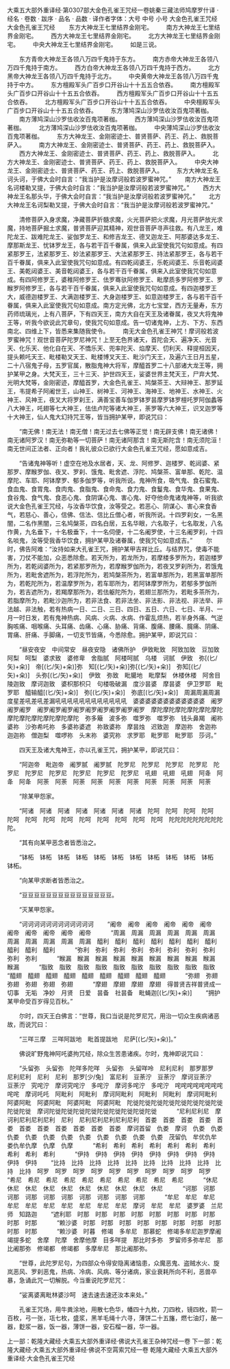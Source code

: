 大乘五大部外重译经·第0307部大金色孔雀王咒经一卷姚秦三藏法师鸠摩罗什译
· 经名 · 卷数 · 跋序
· 品名 · 品数 · 译作者字体：大号 中号 小号
大金色孔雀王咒经
大金色孔雀王咒经
　　东方大神龙王七里结界金刚宅。
　　南方大神龙王七里结界金刚宅。
　　西方大神龙王七里结界金刚宅。
　　北方大神龙王七里结界金刚宅。
　　中央大神龙王七里结界金刚宅。
　　如是三说。

　　东方青帝大神龙王各领八万四千鬼持于东方。
　　南方赤帝大神龙王各领八万四千鬼持于南方。
　　西方白帝大神龙王各领八万四千鬼持于西方。
　　北方黑帝大神龙王各领八万四千鬼持于北方。
　　中央黄帝大神龙王各领八万四千鬼持于中方。
　　东方檀殿军头广百步口开谷山十十五五合依吞。
　　南方檀殿军头广百步口开谷山十十五五合依吞。
　　西方檀殿军头广百步口开谷山十十五五合依吞。
　　北方檀殿军头广百步口开谷山十十五五合依吞。
　　中央檀殿军头广百步口开谷山十十五五合依吞。
　　东方薄鸠深山沙罗佉收汝百鬼项著枷。
　　南方薄鸠深山沙罗佉收汝百鬼项著枷。
　　西方薄鸠深山沙罗佉收汝百鬼项著枷。
　　北方薄鸠深山沙罗佉收汝百鬼项著枷。
　　中央薄鸠深山沙罗佉收汝百鬼项著枷。
　　东方大神龙王、金刚密迹士、普贤菩萨、药王、药上、救脱菩萨入。
　　南方大神龙王、金刚密迹士、普贤菩萨、药王、药上、救脱菩萨入。
　　西方大神龙王、金刚密迹士、普贤菩萨、药王、药上、救脱菩萨入。
　　北方大神龙王、金刚密迹士、普贤菩萨、药王、药上、救脱菩萨入。
　　中央大神龙王、金刚密迹士、普贤菩萨、药王、药上、救脱菩萨入。
　　东方大神龙王名诃头诃，于佛大会时自言：“我当护是汝摩诃般若波罗蜜神咒。”
　　南方大神龙王名诃楼勒叉提，于佛大会时自言：“我当护是汝摩诃般若波罗蜜神咒。”
　　西方大神龙王名那头华，于佛大会时自言：“我当护是汝摩诃般若波罗蜜神咒。”
　　北方大神龙王名诃梨勒叉提，于佛大会时自言：“我当护是汝摩诃般若波罗蜜神咒。”

　　清修菩萨入身求魔，净藏菩萨折髓求魔，火光菩萨把火求魔，月光菩萨放光求魔，持地菩萨掘土求魔，普贤菩萨迎其精神，观世音菩萨寻声往救。有八龙王，难陀龙王、跋难陀龙王、娑伽罗龙王、和修吉龙王、德叉迦龙王、阿那婆达多龙王、摩那斯龙王、忧钵罗龙王，各与若干百千眷属，俱来入此室使我咒句如意成。有四紧那罗王，法紧那罗王、妙法紧那罗王、大法紧那罗王、持法紧那罗王，各与若干百千眷属，俱来入此室使我咒句如意成。有四乾闼婆王，乐乾闼婆王、乐音乾闼婆王、美乾闼婆王、美音乾闼婆王，各与若干百千眷属，俱来入此室使我咒句如意成。有四阿修罗王，婆稚阿修罗王、佉罗骞驮阿修罗王、毗摩质多罗阿修罗王、罗睺罗阿修罗王，各与若干百千眷属，俱来入此室使我咒句如意成。有四迦楼罗王大，威德迦楼罗王、大满迦楼罗王、大身迦楼罗王、如意迦楼罗王，各与若干百千眷属，俱来入此室使我咒句如意成。南方定光佛，北方七宝堂，西方无量寿，东方药师琉璃光，上有八菩萨，下有四天王，南方大自在天王及诸眷属，夜叉大将鬼神王等，听我今欲说此咒章句，使我咒句如意成。告一切诸鬼神，上方、下方、东西南北、四维上下，皆悉来集随我使令。
　　南无大金色孔雀王神咒！摩诃般若波罗蜜神咒！观世音菩萨陀罗尼神咒！上至无色界诸天，首陀会天、遍净天、光音天、化乐天、他化自在天、不憍乐天、兜率陀天、焰摩天、忉利天、释提桓因天，提头赖吒天王、毗楼勒叉天王、毗楼博叉天王、毗沙门天王，及遍六王日月五星，二十八宿鬼子母，五罗官属，散脂鬼神大将军，摩醯首罗二十八部诸大龙王等，拥护某甲之身。大梵天王，三十三天、护世四天王，娑婆世界主梵天王，尸弃大梵、光明大梵等，金刚密迹，摩醯首罗，大金色孔雀王、鸠槃茶王、大辩神王、那罗延王，韦提希子阿阇世王，山神王、树神王、河神王、海神王、地神王、水神王、火神王、风神王，夜叉大将罗刹王，满善宝善车伽罗钵罗昙摩罗钵罗檀吒罗阿伽蠡等八大神王，吒翅等七大神王，佉佉卢陀等诸大神王，荼罗等六大神王，识叉迦罗等十大神王，仙人鬼大幻持咒王等，皆当拥护某甲，即说咒曰：

　　“南无佛！南无法！南无僧！南无过去七佛等正觉！南无辟支佛！南无诸佛！南无诸阿罗汉！南无弥勒等一切菩萨！南无诸阿那含！南无斯陀含！南无须陀洹！南无世间正法者、正向者！我礼彼众已欲行大金色孔雀王咒经，愿如意成吉。

　　“告诸鬼神等听！虚空在地及水居者，天、龙、阿修罗、迦楼罗、乾闼婆、紧那罗、摩睺罗伽、夜叉、罗刹、饿鬼、毗舍遮、浮陀、鸠槃茶、富单那、乾陀、温摩陀、车耶、阿钵摩罗、郁多伽罗等，听我所说。鬼神所食，吸气鬼、食石蜜鬼、食血鬼、食胃鬼、食肉鬼、食脂鬼、食命鬼、食力鬼、食鬘鬼、食华鬼、食果鬼、食谷鬼、食气鬼、食恶心鬼、食阴谋心鬼、害心鬼、好夺他命鬼诸鬼神等，听我欲说大金色孔雀王咒经，与汝香华饮食，汝等受之。若恶心、阴谋心、害心来食香气，若慈心、善心，信佛、信法、信比丘僧心者，听我所说。十四罗刹女，一名黑闇，二名作黑闇，三名鸠槃茶，四名白居，五名华眼，六名取子，七名取发，八名作黄，九名垂下，十名极垂下，十一名伺便，十二名阇罗使，十三名阇罗刹，十四名啖鬼，汝等受我香华饮食，拥护某甲及诸眷属，使我咒句如意成吉。”
　　尔时，佛告阿难：“汝持如来大孔雀王咒，拥护某甲吉祥比丘。与结界咒，使毒不能害，刀仗不能加，众恶悉除愈。若天所为，若龙所为，若摩楼多罗所为，若迦楼罗所为，若乾闼婆所为，若紧那罗所为，若摩睺罗伽所为，若夜叉罗刹所为，若饿鬼所为，若毗舍遮所为，若浮陀所为，若鸠槃茶所为，若富单那所为，若黑富单那所为，若乾陀所为，若温摩罗所为，若车耶所为，若阿钵摩罗所为，若郁多罗伽所为，若吉遮所为，若羯摩那所为，若佉躯陀所为，若翅兰那所为，若毗多茶所为，若脂摩所为，若毗沙迦所为，若非法食、若非法坐、非法影、非法视、非法举、非法越、非法触，若有热病一日、二日、三日、四日、五日、六日、七日、半月、一月一时日发，若有鬼神热病、风病、火病、水病、作霍乱烦热，若半身外痛、气逆胸咳痛、咽喉痛、头耳痛、齿痛、心痛、胁痛、背痛、腹痛、腰痛、臗痛、阴痛、胃痛、肝痛、手脚痛，一切支节皆痛，今悉除愈。拥护某甲，即说咒曰：

　　“昼安夜安　中间常安　昼夜安隐　诸佛所护　伊致毗致　阿致加致　豆加致　阿梨　呵梨　婆求致　婆修卑　舍脂腻　阿楼呵腻　乌楼　诃腻　伊致　弥[(匕/矢)+籴)]　帝[(匕/矢)+籴)]弥　知[(匕/矢)+籴)]弥[(匕/矢)+籴)]　弥知[(匕/矢)+籴)]　头弥[(匕/矢)+籴)]　伊致　弥致　毗臈地　毗摩梨　休楼休楼　阿舍目陵迦致　摩诃迦致　婆枳那枳只　句楼吸破漏　度沙昙婆　摩昙婆　伊卫罗耶　毗罗耶　醯输醯[(匕/矢)+籴)]　弥[(匕/矢)+籴)]　弥底[(匕/矢)+籴)]　周漏周漏周漏　度星差吼差吼差漏吼吼吼吼吼吼吼吼吼吼吼吼　婆婆婆婆婆婆婆婆婆婆婆婆　阇罗阇罗阇罗　阇罗阇罗阇罗阇罗阇罗阇罗阇罗阇罗阇罗　摩陀摩陀摩陀摩陀摩陀摩陀摩陀摩陀摩陀摩陀摩陀摩陀　弥多簸　波多弥　噬罗弥　噬罗弥　钱头鼻羯　阇祢婆祢　沙弥希吒祢　多婆祢婆遮　祢致婆祢　摩昙烛　迟致迦　摩迦祢　舍迦祢　迦迦祢　僧迦梨　噬啰祢　头末祢　婆究祢　求罗耶　毗罗耶　毗罗耶　莎诃。”

　　四天王及诸大鬼神王，亦以孔雀王咒，拥护某甲，即说咒曰：

　　“阿迦帝　毗迦帝　阇罗腻　阇罗腻　陀罗尼　陀罗尼　陀罗尼　陀罗尼　陀罗尼　陀罗尼　陀罗尼　陀罗尼　陀罗尼　陀罗尼　吼翅　吼翅　吼翅　阿夅　阿夅　阿夅　阿荼　阿荼　阿荼　阿荼　阿荼　阿荼　阿荼　阿荼　阿荼　阿荼

　　“除某甲怨家。

　　“阿诸　阿诸　阿诸　阿诸　阿诸　阿诸　阿诸　陀呵　陀呵　陀呵　陀呵　陀呵　陀呵　陀呵　陀呵　陀呵　陀呵　陀呵　陀呵　陀呵　陀陀陀陀陀陀陀陀陀陀。

　　“其有向某甲恶念者皆悉治之。

　　“钵柘　钵柘　钵柘　钵柘　钵柘　钵柘　钵柘　钵柘　钵柘　钵柘　钵柘　钵柘。

　　“向某甲求断者皆悉治之。

　　“豆豆豆豆豆豆豆豆豆豆豆豆豆豆豆。

　　“灭某甲怨家。

　　“诃诃诃诃诃诃诃诃诃诃诃诃
　　“阇帝　阇帝　阇帝　阇帝　阇帝　阇帝　阇帝　阇帝　阇帝　阇帝　阇帝　
　　“周漏　周漏　周漏　周漏　周漏　周漏　周漏　周漏　周漏　周漏　周漏　醯利　醯利　醯利　醯利　醯利　醯利　醯利　醯利　醯利　醯利　
　　“弥利　弥利　弥利　弥利　弥利　弥利　弥利　弥利　弥利　弥利　
　　“睺漏　睺漏　睺漏　睺漏　睺漏　睺漏　睺漏　睺漏　睺漏　睺漏　
　　“脂致　脂致　脂致　脂致　脂致　脂致　脂致　脂致　脂致　脂致　
　　“醯翅　醯翅　醯翅　醯翅　醯翅　醯翅　醯翅　醯翅　醯翅　
　　“弥翅　弥翅　弥翅　弥翅　弥翅　弥翅　
　　“摩翅　摩翅　摩翅　摩翅　得普贤吉祥普贤成一切事　无垢　净妙　月贤　日爱　昙备　社昙备　毗蝇迦[(匕/矢)+籴)]
　　“拥护某甲命受百岁得见百秋。”

　　尔时，四天王白佛言：“世尊，我口当说是陀罗尼咒，用治一切众生疾病诸恶故，而说咒曰：

　　“三咩三摩　三咩阿跋地　毗首提跋地　尼萨[(匕/矢)+籴)]。”

　　佛说旷野鬼神阿吒婆拘咒经，除众生苦患诸疾。尔时，鬼神即说咒曰：

　　“头留弥　头留弥　陀咩多陀咩　头留弥　头留咩呤　尼利尼利　那罗那罗　尼利尼利　尼利　尼利　那罗[少/兔]　富尼利　豆荼泞　豆荼泞　摩诃豆荼泞　豆荼泞　究咤泞　摩诃究咤泞　多咤泞　摩诃多咤泞　多咤泞　咤咤咤咤咤咤咤咤咤咤　摩诃吒吒　阿毗利　阿毗利　摩诃阿毗利　阿毗利　阿毗利　摩诃阿毗利　阿婆阿毗　阿婆阿毗　阿婆阿毗　阿婆阿毗　陀徙陀徙陀徙陀徙陀徙陀徙陀徙陀徙陀徙陀徙　摩诃陀徙陀徙陀徙陀徙陀徙陀徙陀徙陀徙陀徙　
　　“尼利尼利尼　摩诃利尼利尼利尼利　尼利　尼利尼利尼利尼利尼利　首娄　首娄　首娄　首娄　首娄　首娄　首娄　首娄　首娄　首娄　首娄　摩诃首留　仇娄　摩诃　仇娄　仇娄　仇娄　仇娄　仇娄　仇娄　仇娄　仇娄　仇娄　仇娄　仇娄　茂留仇　牟优仇牟　娄仇牟仇摩　仇摩　仇摩　
　　“希利　希利　希利　希利　希利　希利　希利　希利　希利　希利　
　　“伊持　伊持　伊持　伊持　伊持　伊持　伊持　伊持　伊持　伊持
　　“比持　比持　比持　比持　比持　比持　比持　比持　比持　比持　比持　呵罗　呵罗　呵罗　呵罗　呵罗　呵罗　呵罗　呵罗　呵罗　呵罗　
　　“希尼　希尼　希尼　希尼　希尼　希尼　希尼　希尼　希尼　希尼　
　　“休尼　休尼　休尼　休尼　休尼　休尼　休尼　休尼　休尼　休尼　
　　“诃那　诃那　诃那　诃那　诃那　诃那　诃那　诃那　诃那　诃那　
　　“牟尼　牟尼　牟尼　牟尼　牟尼　牟尼　牟尼　牟尼　牟尼　牟尼　摩诃　牟尼　牟尼　婆罗婆　兰尼师　知路迦
　　“遮利耶　时那　时那　时那　时那　时那　时那　时那　时那　时那　时那　
　　“赖沙婆　时那　时那　时那　时那　时那　时那　时那　时那　时那　时那　
　　“赖沙婆　时暮　修竭　多牟尼　那慕蛇　修竭多牟尼迦罗摩阇竭提多蛇　舍摩　陀摩　舍摩他摩　目多咩提　那比时多弥　罗留师多弥牟尼　那比阇那弥　修竭都　修竭都　多摩牟尼　那比阇那弥。

　　“世尊，此陀罗尼句，为四部众令得安隐离诸恼患，众魔恶鬼、盗贼水火、旋岚恶风、罗刹恶鬼，热病、冷病、风病、等分诸病，家业衰耗所向不利，恶兽卒暴，急诵此咒一切解脱。今当重说陀罗尼咒：

　　“娑离婆离毗林婆沙呵　速去速去速还汝本来处。”

　　孔雀王咒场，用牛粪涂地，用散七色华，幡四十九枚，刀四枚，镜四枚，箭一百枚，弓一张，瓨七枚，盛浆，黑羊毛绳十六寻，薄饼二十五旛，燃七油灯，酪一器，麨浆一器，饭一器，薄饼一器，安石榴一器，华一器。

上一部：乾隆大藏经·大乘五大部外重译经·佛说大孔雀王杂神咒经一卷
下一部：乾隆大藏经·大乘五大部外重译经·佛说不空罥索咒经一卷
乾隆大藏经·大乘五大部外重译经·大金色孔雀王咒经